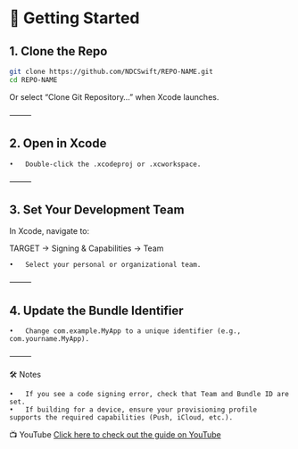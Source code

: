 
# 🚀 Getting Started

## 1. Clone the Repo
```bash
git clone https://github.com/NDCSwift/REPO-NAME.git
cd REPO-NAME
```
Or select “Clone Git Repository…” when Xcode launches.

⸻

## 2. Open in Xcode
	•	Double-click the .xcodeproj or .xcworkspace.

⸻

## 3. Set Your Development Team

In Xcode, navigate to:

TARGET → Signing & Capabilities → Team
	
    •	Select your personal or organizational team.

⸻

## 4. Update the Bundle Identifier
	•	Change com.example.MyApp to a unique identifier (e.g., com.yourname.MyApp).

⸻

🛠️ Notes

	•	If you see a code signing error, check that Team and Bundle ID are set.
	•	If building for a device, ensure your provisioning profile supports the required capabilities (Push, iCloud, etc.).

📺 YouTube
[Click here to check out the guide on YouTube](https://youtu.be/ellNNYTJBwg)
